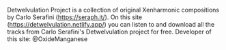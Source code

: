 Detwelvulation Project is a collection of original Xenharmonic compositions by Carlo Serafini (https://seraph.it/). On this site (https://detwelvulation.netlify.app/) you can listen to and download all the tracks from Carlo Serafini's Detwelvulation project for free. Developer of this site: @OxideManganese
